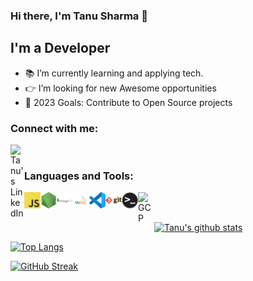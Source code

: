 ### Hi there, I'm Tanu Sharma 👋

## I'm a Developer

- 📚 I’m currently learning and applying tech.
- 👉 I’m looking for new Awesome opportunities
- 🥅 2023 Goals: Contribute to Open Source projects

### Connect with me:

[<img align="left" alt="Tanu's LinkedIn" width="22px" src="https://cdn.jsdelivr.net/npm/simple-icons@v3/icons/linkedin.svg" />][linkedin]

<br />

### Languages and Tools:

<img align="left" alt="JavaScript" width="26px" src="https://raw.githubusercontent.com/github/explore/80688e429a7d4ef2fca1e82350fe8e3517d3494d/topics/javascript/javascript.png" />
<img align="left" alt="Node.js" width="26px" src="https://raw.githubusercontent.com/github/explore/80688e429a7d4ef2fca1e82350fe8e3517d3494d/topics/nodejs/nodejs.png" />
<img align="left" alt="MongoDB" width="26px" src="https://raw.githubusercontent.com/github/explore/80688e429a7d4ef2fca1e82350fe8e3517d3494d/topics/mongodb/mongodb.png" />
<img align="left" alt="MySQL" width="26px" src="https://raw.githubusercontent.com/github/explore/80688e429a7d4ef2fca1e82350fe8e3517d3494d/topics/mysql/mysql.png" />
<img align="left" alt="Visual Studio Code" width="26px" src="https://raw.githubusercontent.com/github/explore/80688e429a7d4ef2fca1e82350fe8e3517d3494d/topics/visual-studio-code/visual-studio-code.png" />
<img align="left" alt="Git" width="26px" src="https://raw.githubusercontent.com/github/explore/80688e429a7d4ef2fca1e82350fe8e3517d3494d/topics/git/git.png" />
<img align="left" alt="Linux" width="26px" src="https://raw.githubusercontent.com/github/explore/80688e429a7d4ef2fca1e82350fe8e3517d3494d/topics/terminal/terminal.png" />
<img align="left" alt="GCP" width="26px" src="https://avatars0.githubusercontent.com/u/2810941?s=200&v=4" />
<br />
<br />


[![Tanu's github stats](https://github-readme-stats.vercel.app/api?username=tanu1201&show_icons=true&count_private=true&hide=stars,issues&theme=tokyonight)](https://github.com/tanu1201/github-readme-stats)

[![Top Langs](https://github-readme-stats.vercel.app/api/top-langs/?username=tanu1201&layout=compact&theme=tokyonight)](https://github.com/tanu1201/github-readme-stats)


[![GitHub Streak](https://github-readme-streak-stats.herokuapp.com?user=tanu1201&theme=tokyonight)](https://git.io/streak-stats)

<br />

[linkedin]: https://linkedin.com/in/tanusharma1201
